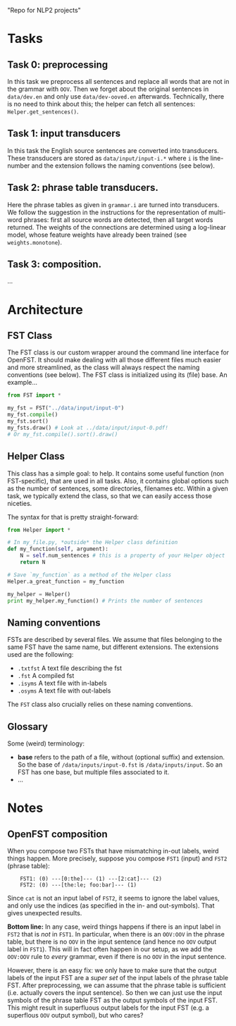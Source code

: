 "Repo for NLP2 projects" 

# Tasks
## Task 0: preprocessing
In this task we preprocess all sentences and replace all words that are not in the grammar with `OOV`. Then we forget about the original sentences in `data/dev.en` and only use `data/dev-ooved.en` afterwards. Technically, there is no need to think about this; the helper can fetch all sentences: `Helper.get_sentences()`.

## Task 1: input transducers
In this task the English source sentences are converted into transducers. These transducers are stored as `data/input/input-i.*` where `i` is the line-number and the extension follows the naming conventions (see below).

## Task 2: phrase table transducers.
Here the phrase tables as given in `grammar.i` are turned into transducers. We follow the suggestion in the instructions for the representation of multi-word phrases: first all source words are detected, then all target words returned. The weights of the connections are determined using a log-linear model, whose feature weights have already been trained (see `weights.monotone`).

## Task 3: composition.
...

# Architecture

## FST Class
The FST class is our custom wrapper around the command line interface for OpenFST. It should make dealing with all those different files much easier and more streamlined, as the class will always respect the naming conventions (see below). The FST class is initialized using its (file) base. An example...

```python
from FST import *

my_fst = FST("../data/input/input-0")
my_fst.compile()
my_fst.sort()
my_fsts.draw() # Look at ../data/input/input-0.pdf!
# Or my_fst.compile().sort().draw()
```

## Helper Class
This class has a simple goal: to help. It contains some useful function (non FST-specific), that are used in all tasks. Also, it contains global options such as the number of sentences, some directories, filenames etc. Within a given task, we typically extend the class, so that we can easily access those niceties. 

The syntax for that is pretty straight-forward:
```python
from Helper import *

# In my_file.py, *outside* the Helper class definition
def my_function(self, argument):
    N = self.num_sentences # this is a property of your Helper object
    return N 

# Save `my_function` as a method of the Helper class
Helper.a_great_function = my_function

my_helper = Helper()
print my_helper.my_function() # Prints the number of sentences
```

## Naming conventions

FSTs are described by several files. We assume that files belonging to the same FST have the same name, but different extensions. The extensions used are the following:

* `.txtfst` A text file describing the fst
* `.fst` A compiled fst
* `.isyms` A text file with in-labels
* `.osyms` A text file with out-labels

The `FST` class also crucially relies on these naming conventions. 

## Glossary
Some (weird) terminology:

* **base** refers to the path of a file, without (optional suffix) and extension. So the base of `/data/inputs/input-0.fst` is `/data/inputs/input`. So an FST has one base, but multiple files associated to it.
* ...

# Notes
## OpenFST composition
When you compose two FSTs that have mismatching in-out labels, weird things happen. More precisely, suppose you compose `FST1` (input) and `FST2` (phrase table):
```
    FST1: (0) ---[0:the]--- (1) ---[2:cat]--- (2)
    FST2: (0) ---[the:le; foo:bar]--- (1)
```
Since `cat` is not an input label of `FST2`, it seems to ignore the label values, and only use the indices (as specified in the in- and out-symbols). That gives unexpected results.

**Bottom line:** In any case, weird things happens if there is an input label in `FST2` that is *not* in `FST1`. In particular, when there is an `OOV:OOV` in the phrase table, but there is no `OOV` in the input sentence (and hence no `OOV` output label in `FST1`). This will in fact often happen in our setup, as we add the `OOV:OOV` rule to *every* grammar, even if there is no `OOV` in the input sentence.

However, there is an easy fix: we only have to make sure that the output labels of the input FST are a *super set* of the input labels of the phrase table FST.  After preprocessing, we can assume that the phrase table is sufficient (i.e. actually covers the input sentence). So then we can just use the input symbols of the phrase table FST as the output symbols of the input FST. This might result in superfluous output labels for the input FST (e.g. a superflous `OOV` output symbol), but who cares?



